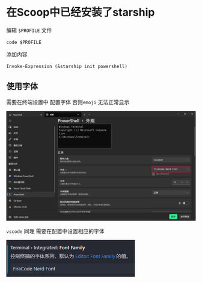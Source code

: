 # 在Scoop中已经安装了starship

编辑 `$PROFILE` 文件
```shell
code $PROFILE
```

添加内容
```
Invoke-Expression (&starship init powershell)
```

## 使用字体

需要在终端设置中 配置字体 否则`emoji` 无法正常显示

![图1](../public/powershell-font.png)

`vscode` 同理 需要在配置中设置相应的字体

![图2](../public/vscode-terminal-font.png)
